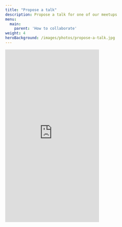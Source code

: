 ```yaml
---
title: "Propose a talk"
description: Propose a talk for one of our meetups
menu:
  main:
    parent: 'How to collaborate'
weight: 4
heroBackground: /images/photos/propose-a-talk.jpg
---
```


<iframe src="https://docs.google.com/forms/d/13mlS704es_BkALALScL6wmROhyDqdag74ShPYo1yt2A/viewform" class="w-100"  style="height:550px" scrolling="yes" frameborder="0" webkitallowfullscreen="" mozallowfullscreen="" allowfullscreen=""></iframe>
